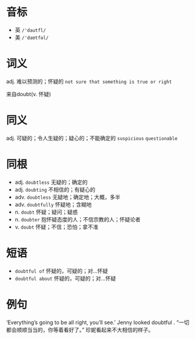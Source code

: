# 音标

- 英 `/'dautfl/`
- 美 `/'daʊtfəl/`

# 词义

adj. 难以预测的；怀疑的
`not sure that something is true or right`



来自doubt(v. 怀疑)

# 同义

adj. 可疑的；令人生疑的；疑心的；不能确定的
`suspicious` `questionable`

# 同根

- adj. `doubtless` 无疑的；确定的
- adj. `doubting` 不相信的；有疑心的
- adv. `doubtless` 无疑地；确定地；大概，多半
- adv. `doubtfully` 怀疑地；含糊地
- n. `doubt` 怀疑；疑问；疑惑
- n. `doubter` 抱怀疑态度的人；不信宗教的人；怀疑论者
- v. `doubt` 怀疑；不信；恐怕；拿不准

# 短语

- `doubtful of` 怀疑的，可疑的；对…怀疑
- `doubtful about` 怀疑的，可疑的；对…怀疑

# 例句

‘Everything’s going to be all right, you’ll see.’ Jenny looked doubtful .
“一切都会顺顺当当的，你等着看好了。” 珍妮看起来不大相信的样子。


